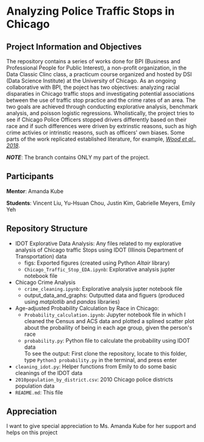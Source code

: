# Analyzing Police Traffic Stops in Chicago

## Project Information and Objectives

The repository contains a series of works done for BPI (Business and Professional People for Public Interest), a non-profit organization, in the Data Classic Clinc class, a practicum course organized and hosted by DSI (Data Science Institute) at the University of Chicago. As an ongoing collaborative with BPI, the poject has two objectives: analyzing racial disparaties in Chicago traffic stops and investigating potential associations between the use of traffic stop practice and the crime rates of an area. The two goals are achieved through conducting explorative analysis, benchmark analysis, and poisson logistic regressions. Wholistically, the project tries to see if Chicago Police Officers stopped drivers differently based on their race and if such differences were driven by extrinstic reasons, such as high crime activies or intrinstic reasons, such as officers' own biases. Some parts of the work replicated established literature, for example, [*Wood et al., 2018*](https://www.semanticscholar.org/paper/An-Analysis-of-the-Metropolitan-Nashville-Police-%E2%80%99-Chohlas-Wood-Goel/ea1e629021ab3e4f6b548b7d11f9ae12b07df83e).   

***NOTE***: The branch contains ONLY my part of the project. 


## Participants
**Mentor**: Amanda Kube

**Students**: Vincent Liu, Yu-Hsuan Chou, Justin Kim, Gabrielle Meyers, Emily Yeh

## Repository Structure 

* IDOT Explorative Data Analysis: Any files related to my explorative analysis of Chicago traffic Stops using IDOT (Illinois Department of Transportation) data
  * figs: Exported figures (created using Python *Altair* library)
  * `Chicago_Traffic_Stop_EDA.ipynb`: Explorative analysis jupter notebook file
* Chicago Crime Analysis
  * `crime_cleaning.ipynb`: Explorative analysis jupter notebook file
  * output_data_and_graphs: Outputted data and figuers (produced using *matplotlib* and *pandas* libraries) 
* Age-adjusted Probability Calculation by Race in Chicago:
  * `Probability_calculation.ipynb`: Jupyter notebook file in which I cleaned the Census and ACS data and plotted a splined scatter plot about the probaility of being in each age group, given the person's race
  *  `probability.py`: Python file to calculate the probability using IDOT data <br/>
     To see the output: First clone the repository, locate to this folder, type `Python3 probability.py` in the terminal, and press enter
* `cleaning_idot.py`: Helper functions from Emily to do some basic cleanings of the IDOT data 
* `2010population_by_district.csv`: 2010 Chicago police districts population data
* `README.md`: This file

## Appreciation

I want to give special appreciation to Ms. Amanda Kube for her support and helps on this project
